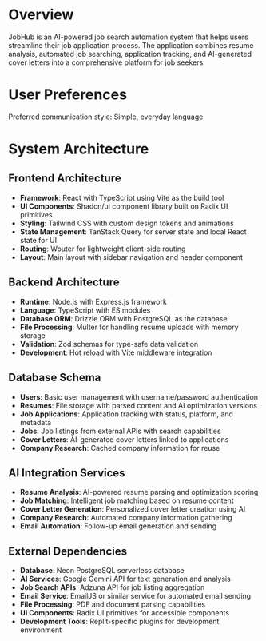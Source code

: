 # Overview

JobHub is an AI-powered job search automation system that helps users streamline their job application process. The application combines resume analysis, automated job searching, application tracking, and AI-generated cover letters into a comprehensive platform for job seekers.

# User Preferences

Preferred communication style: Simple, everyday language.

# System Architecture

## Frontend Architecture
- **Framework**: React with TypeScript using Vite as the build tool
- **UI Components**: Shadcn/ui component library built on Radix UI primitives
- **Styling**: Tailwind CSS with custom design tokens and animations
- **State Management**: TanStack Query for server state and local React state for UI
- **Routing**: Wouter for lightweight client-side routing
- **Layout**: Main layout with sidebar navigation and header component

## Backend Architecture
- **Runtime**: Node.js with Express.js framework
- **Language**: TypeScript with ES modules
- **Database ORM**: Drizzle ORM with PostgreSQL as the database
- **File Processing**: Multer for handling resume uploads with memory storage
- **Validation**: Zod schemas for type-safe data validation
- **Development**: Hot reload with Vite middleware integration

## Database Schema
- **Users**: Basic user management with username/password authentication
- **Resumes**: File storage with parsed content and AI optimization versions
- **Job Applications**: Application tracking with status, platform, and metadata
- **Jobs**: Job listings from external APIs with search capabilities
- **Cover Letters**: AI-generated cover letters linked to applications
- **Company Research**: Cached company information for reuse

## AI Integration Services
- **Resume Analysis**: AI-powered resume parsing and optimization scoring
- **Job Matching**: Intelligent job matching based on resume content
- **Cover Letter Generation**: Personalized cover letter creation using AI
- **Company Research**: Automated company information gathering
- **Email Automation**: Follow-up email generation and sending

## External Dependencies

- **Database**: Neon PostgreSQL serverless database
- **AI Services**: Google Gemini API for text generation and analysis
- **Job Search APIs**: Adzuna API for job listing aggregation
- **Email Service**: EmailJS or similar service for automated email sending
- **File Processing**: PDF and document parsing capabilities
- **UI Components**: Radix UI primitives for accessible components
- **Development Tools**: Replit-specific plugins for development environment